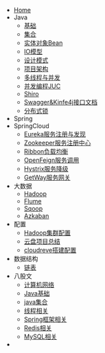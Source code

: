 * [<i class="iconfont zhulin-tubiao-"></i>Home](/README)
* <i class="iconfont zhulin-daohang"></i>Java
    * [基础](/1-Java/1、语法基础)
    * [集合](/1-Java/2、集合)
    * [实体对象Bean](/1-Java/3、实体对象(Bean))
    * [IO模型](/1-Java/4、IO-NIO-AIO)
    * [设计模式](/1-Java/5、设计模式)
    * [项目架构](/1-Java/6、项目框架)
    * [多线程与并发](/1-Java/7、多线程与并发)
    * [并发编程JUC](/1-Java/8、并发编程JUC)
    * [Shiro](/1-Java/9、Shiro)
    * [Swagger&Kinfe4j接口文档](/1-Java/10、Swagger%26Kinfe4j)
    * [分布式锁](/1-Java/12、分布式锁)
* <i class="iconfont zhulin-bxl-spring-boot"></i>Spring
* <i class="iconfont zhulin-cloud"></i>SpringCloud
    * [Eureka服务注册与发现](/2-框架/1、Eureka.md)
    * [Zookeeper服务注册中心](/2-框架/2、Zookeeper.md)
    * [Ribbon负载均衡](/2-框架/3、Ribbon.md)
    * [OpenFeign服务调用](/2-框架/4、OpenFeign.md)
    * [Hystrix服务降级](/2-框架/5、Hystrix.md)
    * [GetWay服务网关](/2-框架/6、GetWay.md)
* <i class="iconfont zhulin-dashuju"></i>大数据
    * [Hadoop](/4-大数据/1、Hadoop)
    * [Flume](/4-大数据/2、Flume)
    * [Sqoop](/4-大数据/3、Sqoop)
    * [Azkaban](/4-大数据/4、Azkaban)
* <i></i>配置
    * [Hadoop集群配置](/5-配置/1、Hadoop集群配置)
    * [云盘项目总结](/5-配置/2、云盘项目总结)
    * [cloudreve搭建配置](/5-配置/4、cloudreve搭建配置)
* <i class="iconfont zhulin-shujujiegou"></i>数据结构
    * [链表](/3-数据结构与算法/1、链表)
* <i class="iconfont zhulin-zongjie"></i>八股文
    * [计算机网络](/7-八股文/1、计算机网络)
    * [Java基础](/7-八股文/2、Java基础)
    * [java集合](/7-八股文/3、Java集合面试题)
    * [线程相关](/7-八股文/4、线程相关面试题)
    * [Spring框架相关](/7-八股文/5、Spring相关面试题)
    * [Redis相关](/7-八股文/6、Redis相关面试题)
    * [MySQL相关](/7-八股文/7、MySQL相关面试题)
* <!-- * [<i class="iconfont zhulin-zuozhe"></i>关于作者](/简历.md) -->